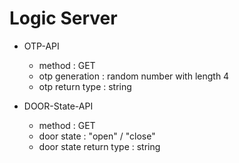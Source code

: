 # Logic Server

* OTP-API
  - method : GET
  - otp generation : random number with length 4
  - otp return type : string

* DOOR-State-API
  - method : GET
  - door state : "open" / "close"
  - door state return type : string
